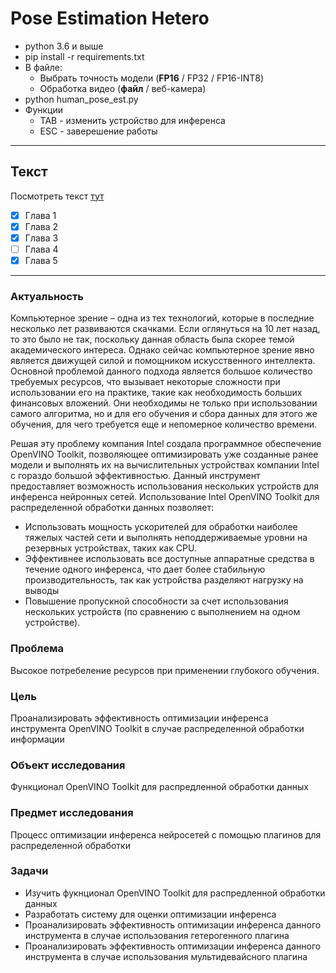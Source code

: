 # Pose Estimation Hetero

* python 3.6 и выше
* pip install -r requirements.txt
* В файле:
  * Выбрать точность модели (**FP16** / FP32 / FP16-INT8)
  * Обработка видео (**файл** / веб-камера)
* python human_pose_est.py
* Функции
  * TAB - изменить устройство для инференса
  * ESC - заверешение работы

---

## Текст

Посмотреть текст [тут](Документы/Основа/Диплом.pdf)

* [x] Глава 1
* [x] Глава 2
* [x] Глава 3
* [ ] Глава 4
* [x] Глава 5

---

### Актуальность

Компьютерное зрение – одна из тех технологий, которые в последние несколько лет развиваются скачками. Если оглянуться на 10 лет назад, то это было не так, поскольку данная область была скорее темой академического интереса. Однако сейчас компьютерное зрение явно является движущей силой и помощником искусственного интеллекта. Основной проблемой данного подхода является большое количество требуемых ресурсов, что вызывает некоторые сложности при использовании его на практике, такие как необходимость больших финансовых вложений. Они необходимы не только при использовании самого алгоритма, но и для его обучения и сбора данных для этого же обучения, для чего требуется еще и непомерное количество времени.

Решая эту проблему компания Intel создала программное обеспечение OpenVINO Toolkit, позволяющее оптимизировать уже созданные ранее модели и выполнять их на вычислительных устройствах компании Intel с гораздо большой эффективностью. Данный инструмент предоставляет возможность использования нескольких устройств для инференса нейронных сетей. Использование Intel OpenVINO Toolkit для распределенной обработки данных позволяет:

* Использовать мощность ускорителей для обработки наиболее тяжелых частей сети и выполнять неподдерживаемые уровни на резервных устройствах, таких как CPU.
* Эффективнее использовать все доступные аппаратные средства в течение одного инференса, что дает более стабильную производительность, так как устройства разделяют нагрузку на выводы
* Повышение пропускной способности за счет использования нескольких устройств (по сравнению с выполнением на одном устройстве).

### Проблема

Высокое потребеление ресурсов при применении глубокого обучения.

### Цель

Проанализировать эффективность оптимизации инференса инструмента OpenVINO Toolkit в случае распределенной обработки информации

### Объект исследования

Функционал OpenVINO Toolkit для распредленной обработки данных

### Предмет исследования

Процесс оптимизации инференса нейросетей с помощью плагинов для распределенной обработки

### Задачи

* Изучить фукнционал OpenVINO Toolkit для распредленной обработки данных
* Разработать систему для оценки оптимизации инференса
* Проанализировать эффективность оптимизации инференса данного инструмента в случае использования гетерогенного плагина
* Проанализировать эффективность оптимизации инференса данного инструмента в случае использования мультидевайсного плагина
